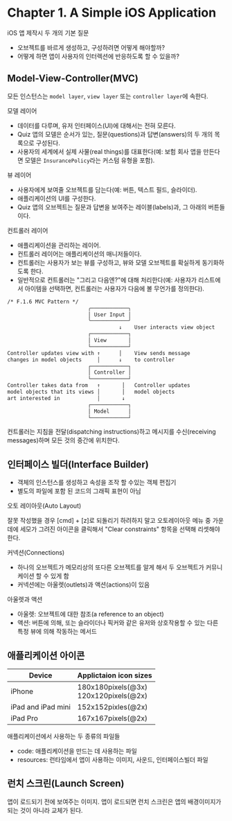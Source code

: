 # Chapter 1. A Simple iOS Application

iOS 앱 제작시 두 개의 기본 질문

- 오브젝트를 바르게 생성하고, 구성하려면 어떻게 해야할까?
- 어떻게 하면 앱이 사용자의 인터렉션에 반응하도록 할 수 있을까?

## Model-View-Controller(MVC)

모든 인스턴스는 `model layer`, `view layer` 또는 `controller layer`에 속한다.

모델 레이어

- 데이터를 다루며, 유저 인터페이스(UI)에 대해서는 전혀 모른다.
- Quiz 앱의 모델은 순서가 있는, 질문(questions)과 답변(answers)의 두 개의 목록으로 구성된다.
- 사용자의 세계에서 실제 사물(real things)를 대표한다(예: 보험 회사 앱을 만든다면 모델은 `InsurancePolicy`라는 커스텀 유형을 포함).

뷰 레이어

- 사용자에게 보여줄 오브젝트를 담는다(예: 버튼, 텍스트 필드, 슬라이더).
- 애플리케이션의 UI를 구성한다.
- Quiz 앱의 오브젝트는 질문과 답변을 보여주는 레이블(labels)과, 그 아래의 버튼들이다.

컨트롤러 레이어

- 애플리케이션을 관리하는 레이어.
- 컨트롤러 레이어는 애플리케이션의 매니저들이다.
- 컨트롤러는 사용자가 보는 뷰를 구성하고, 뷰와 모델 오브젝트를 확실하게 동기화하도록 한다.
- 일반적으로 컨트롤러는 "그리고 다음엔?"에 대해 처리한다(예: 사용자가 리스트에서 아이템을 선택하면, 컨트롤러는 사용자가 다음에 볼 무언가를 정의한다).

```txt
/* F.1.6 MVC Pattern */
                          ╭────────────╮
                          │ User Input │
                          ╰────────────╯
                                    ↓    User interacts view object
                          ┌────────────┐
                          │ View       │
                          └────────────┘
Controller updates view with ↑      │    View sends message
changes in model objects     │      ↓    to controller
                          ┌────────────┐
                          │ Controller │
                          └────────────┘
Controller takes data from   ↑       │   Controller updates
model objects that its views │       │   model objects
art interested in            │       ↓
                          ┌────────────┐
                          │ Model      │
                          └────────────┘
```

컨트롤러는 지침을 전달(dispatching instructions)하고 메시지를 수신(receiving messages)하며 모든 것의 중간에 위치한다.

## 인터페이스 빌더(Interface Builder)

- 객체의 인스턴스를 생성하고 속성을 조작 할 수있는 객체 편집기
- 별도의 파일에 포함 된 코드의 그래픽 표현이 아님

오토 레이아웃(Auto Layout)

잘못 작성했을 경우 [cmd] + [z]로 되돌리기 하려하지 말고 오토레이아웃 메뉴 중 가운데에 세모가 그려진 아이콘을 클릭해서 "Clear constraints" 항목을 선택해 리셋해야 한다.

커넥션(Connections)

- 하나의 오브젝트가 메모리상의 또다른 오브젝트를 알게 해서 두 오브젝트가 커뮤니케이션 할 수 있게 함
- 커넥션에는 아울렛(outlets)과 액션(actions)이 있음

아울렛과 액션

- 아울렛: 오브젝트에 대한 참조(a reference to an object)
- 액션: 버튼에 의해, 또는 슬라이더나 픽커와 같은 유저와 상호작용할 수 있는 다른 특정 뷰에 의해 작동하는 메서드

## 애플리케이션 아이콘

| Device             | Applictaion icon sizes                   |
| ------------------ | ---------------------------------------- |
| iPhone             | 180x180pixels(@3x)<br>120x120pixels(@2x) |
| iPad and iPad mini | 152x152pixles(@2x)                       |
| iPad Pro           | 167x167pixels(@2x)                       |

애플리케이션에서 사용하는 두 종류의 파일들

- code: 애플리케이션을 만드는 데 사용하는 파일
- resources: 런타임에서 앱이 사용하는 이미지, 사운드, 인터페이스빌더 파일

## 런치 스크린(Launch Screen)

앱이 로드되기 전에 보여주는 이미지. 앱이 로드되면 런치 스크린은 앱의 배경이미지가 되는 것이 아니라 교체가 된다.
